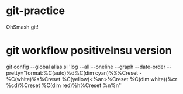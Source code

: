 # git-practice
OhSmash git!

# git workflow positiveInsu version
git config --global alias.sl 'log --all --oneline --graph --date-order --pretty="format:%C(auto)%d%C(dim cyan)%S%Creset - %C(white)%s%Creset %C(yellow)<%an>%Creset %C(dim white)(%cr %cd)%Creset %C(dim red)%h%Creset %n%n"'
